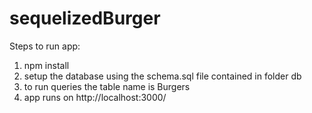 # sequelizedBurger
Steps to run app:
<ol>
<li>
npm install
</li>
<li>
setup the database using the schema.sql file contained in folder db
</li>
<li>
to run queries the table name is Burgers
</li>
<li>
app runs on http://localhost:3000/
</li>
</ol>
